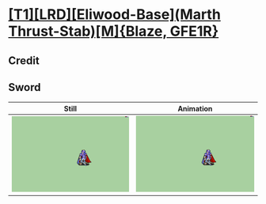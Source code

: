 # [\[T1\]\[LRD\]\[Eliwood-Base\]\(Marth Thrust-Stab\)\[M\]{Blaze, GFE1R}](../)

## Credit


	
## Sword

| Still | Animation |
| :---: | :-------: |
| ![Sword still](./Sword_000.png) | ![Sword animation](./Sword.gif) |
